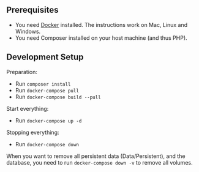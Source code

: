 ## Prerequisites

- You need [Docker](https://docker.com) installed. The instructions work on Mac, Linux and Windows.
- You need Composer installed on your host machine (and thus PHP).

## Development Setup

Preparation:

- Run `composer install`
- Run `docker-compose pull`
- Run `docker-compose build --pull`

Start everything:

- Run `docker-compose up -d`

Stopping everything:

- Run `docker-compose down`

When you want to remove all persistent data (Data/Persistent), and the database,
you need to run `docker-compose down -v` to remove all volumes.
